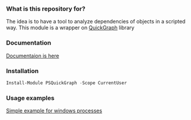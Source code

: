 ### What is this repository for? ###

The idea is to have a tool to analyze dependencies of objects in a scripted way. This module is a wrapper on [QuickGraph](https://quickgraph.codeplex.com/) library

### Documentation
[Documentaion is here](https://github.com/eosfor/PSGraph/wiki)

### Installation
```powershell code
Install-Module PSQuickGraph -Scope CurrentUser
```
### Usage examples
[Simple  example for windows processes](https://eosfor.wordpress.com/2017/04/25/lets-graph-it/)
